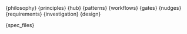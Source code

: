 <kiro-spec-driven>

<kiro-philosophy>
{philosophy}
</kiro-philosophy>

<kiro-principles>
{principles}
</kiro-principles>

<kiro-hub>
{hub}
</kiro-hub>

<kiro-patterns>
{patterns}
</kiro-patterns>

<kiro-workflows>
{workflows}
</kiro-workflows>

<kiro-gates>
{gates}
</kiro-gates>

<kiro-nudges>
{nudges}
</kiro-nudges>

<kiro-requirements>
{requirements}
</kiro-requirements>

<kiro-investigation>
{investigation}
</kiro-investigation>

<kiro-design>
{design}
</kiro-design>

{spec_files}

</kiro-spec-driven>